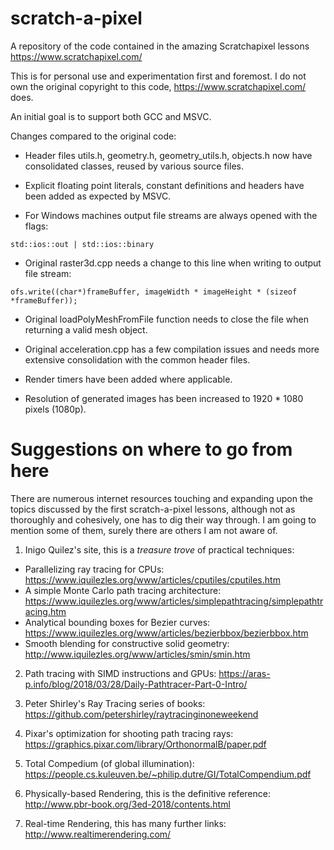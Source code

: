 # scratch-a-pixel
A repository of the code contained in the amazing Scratchapixel lessons https://www.scratchapixel.com/

This is for personal use and experimentation first and foremost. I do not own the original copyright to this code, https://www.scratchapixel.com/ does.

An initial goal is to support both GCC and MSVC.

Changes compared to the original code:

- Header files utils.h, geometry.h, geometry_utils.h, objects.h now have consolidated classes, reused by various source files.

- Explicit floating point literals, constant definitions and headers have been added as expected by MSVC.

- For Windows machines output file streams are always opened with the flags:

`std::ios::out | std::ios::binary`

- Original raster3d.cpp needs a change to this line when writing to output file stream:

`ofs.write((char*)frameBuffer, imageWidth * imageHeight * (sizeof *frameBuffer));`

- Original loadPolyMeshFromFile function needs to close the file when returning a valid mesh object.

- Original acceleration.cpp has a few compilation issues and needs more extensive consolidation with the common header files.

- Render timers have been added where applicable.

- Resolution of generated images has been increased to 1920 * 1080 pixels (1080p).

Suggestions on where to go from here
====================================
There are numerous internet resources touching and expanding upon the topics discussed by the first scratch-a-pixel lessons, although not as thoroughly and cohesively, one has to dig their way through. I am going to mention some of them, surely there are others I am not aware of.

1. Inigo Quilez's site, this is a _treasure trove_ of practical techniques:
- Parallelizing ray tracing for CPUs: https://www.iquilezles.org/www/articles/cputiles/cputiles.htm
- A simple Monte Carlo path tracing architecture: https://www.iquilezles.org/www/articles/simplepathtracing/simplepathtracing.htm
- Analytical bounding boxes for Bezier curves: https://www.iquilezles.org/www/articles/bezierbbox/bezierbbox.htm
- Smooth blending for constructive solid geometry: http://www.iquilezles.org/www/articles/smin/smin.htm

2. Path tracing with SIMD instructions and GPUs: https://aras-p.info/blog/2018/03/28/Daily-Pathtracer-Part-0-Intro/

3. Peter Shirley's Ray Tracing series of books: https://github.com/petershirley/raytracinginoneweekend

4. Pixar's optimization for shooting path tracing rays: https://graphics.pixar.com/library/OrthonormalB/paper.pdf

5. Total Compedium (of global illumination): https://people.cs.kuleuven.be/~philip.dutre/GI/TotalCompendium.pdf

6. Physically-based Rendering, this is the definitive reference: http://www.pbr-book.org/3ed-2018/contents.html

7. Real-time Rendering, this has many further links: http://www.realtimerendering.com/
